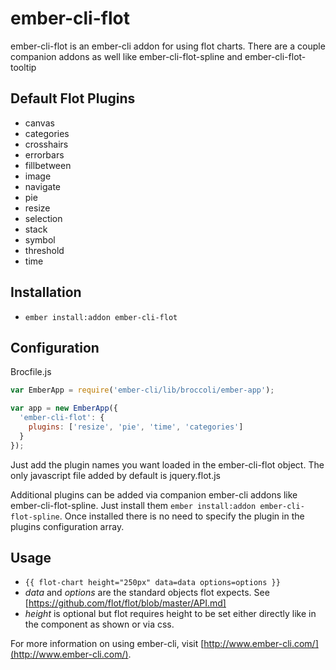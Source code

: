 # ember-cli-flot

ember-cli-flot is an ember-cli addon for using flot charts.  There are a couple companion addons as well like ember-cli-flot-spline and ember-cli-flot-tooltip

## Default Flot Plugins
* canvas
* categories
* crosshairs
* errorbars
* fillbetween
* image
* navigate
* pie
* resize
* selection
* stack
* symbol
* threshold
* time

## Installation

* `ember install:addon ember-cli-flot`

## Configuration

Brocfile.js
```javascript
var EmberApp = require('ember-cli/lib/broccoli/ember-app');

var app = new EmberApp({
  'ember-cli-flot': {
    plugins: ['resize', 'pie', 'time', 'categories']
  }
});
```

Just add the plugin names you want loaded in the ember-cli-flot object.  The only javascript file added by default is jquery.flot.js

Additional plugins can be added via companion ember-cli addons like ember-cli-flot-spline.  Just install them `ember install:addon ember-cli-flot-spline`.  Once installed there is no need to specify the plugin in the plugins configuration array.

## Usage

* `{{ flot-chart height="250px" data=data options=options }}`
* _data_ and _options_ are the standard objects flot expects.  See [https://github.com/flot/flot/blob/master/API.md]
* _height_ is optional but flot requires height to be set either directly like in the component as shown or via css.  

For more information on using ember-cli, visit [http://www.ember-cli.com/](http://www.ember-cli.com/).
